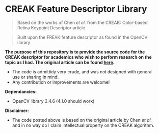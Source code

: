 # CREAK Feature Descriptor Library

> Based on the works of Chen *et al.* from the CREAK: Color-based Retina Keypoint Descriptor article

> Built upon the FREAK feature descriptor as found in the OpenCV library



**The purpose of this repository is to provide the source code for the CREAK descriptor for academics who wish to perform research on the topic as I had. The original article can be found [here](https://pdfs.semanticscholar.org/c450/ffbc3b6844556d98a17e4ca5ade15c3f6a11.pdf).**
- The code is admittidy very crude, and was not designed with general use or sharing in mind.
- Any contribution or improvements are welcome!

**Dependancies:**
- OpenCV library 3.4.6 (4.1.0 should work)

**Disclaimer:**
- The code posted above is based on the original article by Chen *et al.* and in no way do I claim intellectual property on the CREAK algorithm.
